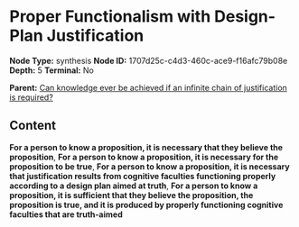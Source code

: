 # Proper Functionalism with Design-Plan Justification

**Node Type:** synthesis
**Node ID:** 1707d25c-c4d3-460c-ace9-f16afc79b08e
**Depth:** 5
**Terminal:** No

**Parent:** [Can knowledge ever be achieved if an infinite chain of justification is required?](can-knowledge-ever-be-achieved-if-an-infinite-chain-of-justification-is-required-antithesis-85ebc942-195d-494a-8857-1386769d1fa5.md)

## Content

**For a person to know a proposition, it is necessary that they believe the proposition**, **For a person to know a proposition, it is necessary for the proposition to be true**, **For a person to know a proposition, it is necessary that justification results from cognitive faculties functioning properly according to a design plan aimed at truth**, **For a person to know a proposition, it is sufficient that they believe the proposition, the proposition is true, and it is produced by properly functioning cognitive faculties that are truth-aimed**
